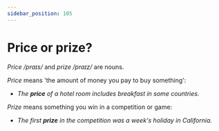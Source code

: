 ```yaml
---
sidebar_position: 105
---
```


# Price or prize?

*Price* */praɪs/* and *prize* */praɪz/* are nouns.

*Price* means 'the amount of money you pay to buy something':

- *The **price** of a hotel room includes breakfast in some countries.*

*Prize* means something you win in a competition or game:

- *The first **prize** in the competition was a week's holiday in California.*
